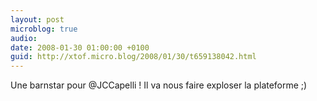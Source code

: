 ```yaml
---
layout: post
microblog: true
audio: 
date: 2008-01-30 01:00:00 +0100
guid: http://xtof.micro.blog/2008/01/30/t659138042.html
---
```

Une barnstar pour @JCCapelli ! Il va nous faire exploser la plateforme ;)
